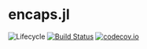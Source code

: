 # encaps.jl

![Lifecycle](https://img.shields.io/badge/lifecycle-experimental-orange.svg)<!--
![Lifecycle](https://img.shields.io/badge/lifecycle-maturing-blue.svg)
![Lifecycle](https://img.shields.io/badge/lifecycle-stable-green.svg)
![Lifecycle](https://img.shields.io/badge/lifecycle-retired-orange.svg)
![Lifecycle](https://img.shields.io/badge/lifecycle-archived-red.svg)
![Lifecycle](https://img.shields.io/badge/lifecycle-dormant-blue.svg) -->
[![Build Status](https://travis-ci.com/Eben60/encaps.jl.svg?branch=master)](https://travis-ci.com/Eben60/encaps.jl)
[![codecov.io](http://codecov.io/github/Eben60/encaps.jl/coverage.svg?branch=master)](http://codecov.io/github/Eben60/encaps.jl?branch=master)
<!--
[![Documentation](https://img.shields.io/badge/docs-stable-blue.svg)](https://Eben60.github.io/encaps.jl/stable)
[![Documentation](https://img.shields.io/badge/docs-master-blue.svg)](https://Eben60.github.io/encaps.jl/dev)
-->
